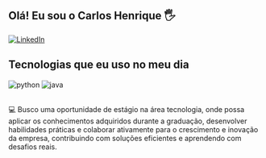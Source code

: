 ## Olá! Eu sou o Carlos Henrique 🖐️

[![LinkedIn](https://img.shields.io/badge/LinkedIn-0077B5?style=for-the-badge&logo=linkedin&logoColor=white)](https://www.linkedin.com/in/carlos-henrique-jeronimo-dias-130522319/)

## Tecnologias que eu uso no meu dia

<div style="display: inline_block">
  <img align="center" alt="python" src="https://img.shields.io/badge/Python-14354C?style=for-the-badge&logo=python&logoColor=white" />
  <img align="center" alt="java" src="https://img.shields.io/badge/Java-ED8B00?style=for-the-badge&logo=openjdk&logoColor=white" />
</div><br/>

💻 Busco uma oportunidade de estágio na área tecnologia, onde possa aplicar os conhecimentos adquiridos durante a graduação, desenvolver habilidades práticas e colaborar ativamente para o crescimento e inovação da empresa, contribuindo com soluções eficientes e aprendendo com 
desafios reais.

